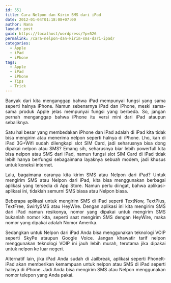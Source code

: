 ```yaml
---
id: 551
title: Cara Nelpon dan Kirim SMS dari iPad
date: 2012-01-04T01:18:08+07:00
author: Nana
layout: post
guid: https://localhost/wordpress/?p=526
permalink: /cara-nelpon-dan-kirim-sms-dari-ipad/
categories:
  - Apple
  - iPad
  - iPhone
tags:
  - Apple
  - iPad
  - iPhone
  - Tips
  - Trick
---
```

<p style="text-align: justify;">
  Banyak dari kita menganggap bahwa iPad mempunyai fungsi yang sama seperti halnya iPhone. Namun sebenarnya iPad dan iPhone, meski sama-sama produk Apple jelas mempunyai fungsi yang berbeda. So, jangan pernah menganggap bahwa iPhone itu versi mini dari iPad ataupun sebaliknya.
</p>

<p style="text-align: justify;">
  Satu hal besar yang membedakan iPhone dan iPad adalah di iPad kita tidak bisa mengirim atau menerima nelpon seperti halnya di iPhone. Lho, kan di iPad 3G+Wifi sudah dilengkapi slot SIM Card, jadi seharusnya bisa dong dipakai nelpon atau SMS? Emang sih, seharusnya biar lebih powerfull kita bisa nelpon atau SMS dari iPad, namun fungsi slot SIM Card di iPad tidak lebih hanya berfungsi sebagaimana layaknya sebuah modem, jadi khusus untuk koneksi internet.
</p>

<p style="text-align: justify;">
  Lalu, bagaimana caranya kita kirim SMS atau Nelpon dari iPad? Untuk mengirim SMS atau Nelpon dari iPad, kita bisa menggunakan berbagai aplikasi yang tersedia di App Store. Namun perlu diingat, bahwa aplikasi-aplikasi ini, tidaklah semurni SMS biasa atau Nelpon biasa.
</p>

<p style="text-align: justify;">
  Beberapa aplikasi untuk mengirim SMS di iPad seperti TextNow, TextPlus, TextFree, SwirlySMS atau HeyWire. Dengan aplikasi ini kita mengirim SMS dari iPad namun resikonya, nomor yang dipakai untuk mengirim SMS bukanlah nomor kita, seperti saat mengirim SMS dengan HeyWire, maka nomor yang dipakai adalah Nomor Amerika.
</p>

<p style="text-align: justify;">
  Sedangkan untuk Nelpon dari iPad Anda bisa menggunakan teknologi VOIP seperti SkyPe ataupun Google Voice. Jangan khawatir tarif nelpon menggunakan teknologi VOIP ini jauh lebih murah, terutama jika dipakai untuk nelpon ke luar negeri.
</p>

<p style="text-align: justify;">
  Alternatif lain, jika iPad Anda sudah di Jailbreak, aplikasi seperti PhoneIt-iPad akan memberikan kemampuan untuk nelpon atau SMS di iPad seperti halnya di iPhone. Jadi Anda bisa mengirim SMS atau Nelpon menggunakan nomor telepon yang Anda pakai.
</p>